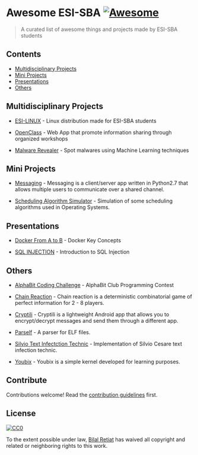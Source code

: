 # Awesome ESI-SBA [![Awesome](https://awesome.re/badge.svg)](https://awesome.re)

> A curated list of awesome things and projects made by ESI-SBA students


## Contents

- [Multidisciplinary Projects](#multidisciplinary-projects)
- [Mini Projects](#mini-projects)
- [Presentations](#Presentations)
- [Others](#others)


## Multidisciplinary Projects

- [ESI-LINUX](https://github.com/youben11/ESI_Linux) - Linux distribution made for ESI-SBA students

- [OpenClass](https://github.com/youben11/open-class) - Web App that promote information sharing through organized workshops

- [Malware Revealer](https://github.com/malware-revealer/malware-revealer) - Spot malwares using Machine Learning techniques


## Mini Projects

- [Messaging](https://github.com/youben11/messaging) - Messaging is a client/server app written in Python2.7 that allows multiple users to communicate over a shared channel.

- [Scheduling Algorithm Simulator](https://github.com/youben11/sched-algo) - Simulation of some scheduling algorithms used in Operating Systems.
    
## Presentations

- [Docker From A to B](https://philomath213.github.io/talk/docker-from-a-to-b/) - Docker Key Concepts

- [SQL INJECTION](https://philomath213.github.io/talk/sql-injection/) - Introduction to SQL Injection


## Others

- [AlphaBit Coding Challenge](https://github.com/philomath213/alphabit-coding-challenge) - AlphaBit Club Programming Contest

- [Chain Reaction](https://github.com/youben11/chain-reaction) - Chain reaction is a deterministic combinatorial game of perfect information for 2 - 8 players.

- [Cryptili](https://github.com/youben11/cryptili) - Cryptili is a lightweight Android app that allows you to encrypt/decrypt messages and send them through a different app.

- [Parself](https://github.com/youben11/parself) - A parser for ELF files.

- [Silvio Text Infectction Technic](https://github.com/youben11/silvio-text-infect) - Implementation of Silvio Cesare text infection technic.

- [Youbix](https://github.com/youben11/youbix) - Youbix is a simple kernel developed for learning purposes.


## Contribute

Contributions welcome! Read the [contribution guidelines](contributing.md) first.


## License

[![CC0](https://mirrors.creativecommons.org/presskit/buttons/88x31/svg/cc-zero.svg)](https://creativecommons.org/publicdomain/zero/1.0)

To the extent possible under law, [Bilal Retiat](https://philomath213.github.io) has waived all copyright and
related or neighboring rights to this work.

